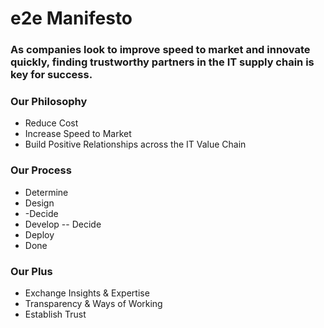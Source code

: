 # e2e Manifesto
### As companies look to improve speed to market and innovate quickly, finding trustworthy partners in the IT supply chain is key for success.
### Our Philosophy 
- Reduce Cost
- Increase Speed to Market
- Build Positive Relationships across the IT Value Chain
### Our Process 
- Determine
- Design
- -Decide
- Develop
-- Decide 
- Deploy
- Done
### Our Plus
- Exchange Insights & Expertise
- Transparency & Ways of Working   
- Establish Trust
